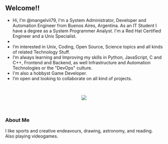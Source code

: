 <!---
mangelvil79/mangelvil79 is a ✨ special ✨ repository because its `README.md` (this file) appears on your GitHub profile.
You can click the Preview link to take a look at your changes.
--->

## Welcome!!

- Hi, I’m @mangelvil79, I'm a System Administrator, Developer and Automation Engineer from Buenos Aires, Argentina. As an IT Student I have a degree as a System Programmer Analyst. I'm a Red Hat Certified Engineer and a Unix Specialist.
- 
- I’m interested in Unix, Coding, Open Source, Science topics and all kinds of related Technology Stuff.
- I’m always learning and Improving my skills in Python, JavaScript, C and C++, Frontend and Backend, as well Infrastructure and Automation Technologies or the "DevOps" culture.
- I'm also a hobbyst Game Developer.
- I’m open and looking to collaborate on all kind of projects.

</br>

<p align="center">
  <img src="https://img.shields.io/badge/<Unix>-<Unix>-<critical>"/>
</p>
  
</br>

### About Me

I like sports and creative endeavours, drawing, astronomy, and reading. Also playing videogames.


